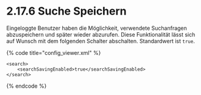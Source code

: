 # 2.17.6 Suche Speichern

Eingeloggte Benutzer haben die Möglichkeit, verwendete Suchanfragen abzuspeichern und später wieder abzurufen. Diese Funktionalität lässt sich auf Wunsch mit dem folgenden Schalter abschalten. Standardwert ist `true`.

{% code title="config\_viewer.xml" %}
```markup
<search>
    <searchSavingEnabled>true</searchSavingEnabled>
</search>
```
{% endcode %}



